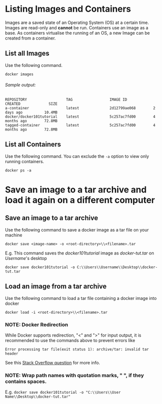 # Listing Images and Containers
Images are a saved state of an Operating System (OS) at a certain time. Images are read-only and **cannot** be run. Containers use an image as a base. As containers virtualise the running of an OS, a new Image can be created from a container.

## List all Images
Use the following command.

    docker images

###### Sample output:

    REPOSITORY                  TAG                 IMAGE ID            CREATED             SIZE
    a-container                 latest              2d12799ae068        2 days ago          10.4MB
    docker/docker101tutorial    latest              5c257ac7fd00        4 months ago        72.8MB
    tagged-container            latest              5c257ac7fd00        4 months ago        72.8MB

## List all Containers
Use the following command. You can exclude the ```-a``` option to view only running containers.

    docker ps -a

# Save an image to a tar archive and load it again on a different computer
## Save an image to a tar archive
Use the following command to save a docker image as a tar file on your machine

    docker save <image-name> -o <root-directory>\\<filename>.tar

E.g. This command saves the *docker101tutorial* image as *docker-tut.tar* on *Username*'s desktop
    
    docker save docker101tutorial -o C:\\Users\\Username\\Desktop\\docker-tut.tar
    
## Load an image from a tar archive
Use the following command to load a tar file containing a docker image into docker
    
    docker load -i <root-directory>\\<filename>.tar

### NOTE: Docker Redirection
While Docker supports redirection, "<" and ">" for input output, it is recommended to use the commands above to prevent errors like

    Error processing tar file(exit status 1): archive/tar: invalid tar header
    
 See this [Stack Overflow question](https://stackoverflow.com/questions/40622162/docker-load-and-save-archive-tar-invalid-tar-header) for more info.

### NOTE: Wrap path names with quotation marks, " ", if they contains spaces.

E.g. `docker save docker101tutorial -o "C:\\Users\\User Name\\Desktop\\docker-tut.tar"`
